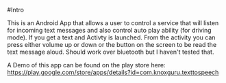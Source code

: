 #Intro

This is an Android App that allows a user to control a service that will listen for incoming text messages and also control auto play ability (for driving mode). If you get a text and Activty is launched. From the activity you can press either volume up or down or the button on the screen to be read the text message aloud. Should work over bluetooth but I haven't tested that.

A Demo of this app can be found on the play store here: https://play.google.com/store/apps/details?id=com.knoxguru.texttospeech
